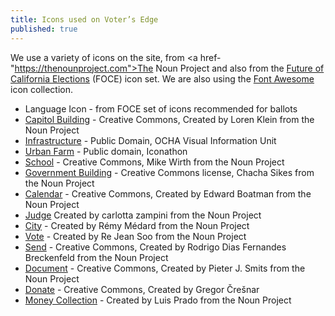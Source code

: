```yaml
---
title: Icons used on Voter’s Edge
published: true
---
```

We use a variety of icons on the site, from <a href-"https://thenounproject.com">The Noun Project</a> and also from the <a href="http://futureofcaelections.org/">Future of California Elections</a> (FOCE) icon set. We are also using the <a href="https://fortawesome.github.io/Font-Awesome/">Font Awesome</a> icon collection.

* Language Icon - from FOCE set of icons recommended for ballots
* <a href="https://thenounproject.com/search/?q=capitol&i=160031">Capitol Building</a> - Creative Commons, Created by Loren Klein from the Noun Project
* <a href="https://thenounproject.com/search/?q=infrastructure&i=4400">Infrastructure</a> - Public Domain, OCHA Visual Information Unit
* <a href="https://thenounproject.com/search/?q=urban+farm&i=747">Urban Farm</a> - Public domain, Iconathon
* <a href="https://thenounproject.com/search/?q=school&i=23694">School</a> - Creative Commons, Mike Wirth from the Noun Project
* <a href="https://thenounproject.com/term/government-buildilng/350389/">Government Building</a> - Creative Commons license, Chacha Sikes from the Noun Project
* <a href="https://thenounproject.com/search/?q=calendar&i=404">Calendar</a> - Creative Commons, Created by Edward Boatman
from the Noun Project
* <a href="https://thenounproject.com/search/?q=judge&i=63222">Judge</a> Created by carlotta zampini from the Noun Project
* <a href="https://thenounproject.com/search/?q=city&i=10487">City</a> - Created by Rémy Médard from the Noun Project
* <a href="https://thenounproject.com/search/?q=ballot&i=84860">Vote</a> - Created by Re Jean Soo from the Noun Project
* <a href="https://thenounproject.com/term/send/161405/">Send</a> - Creative Commons, Created by Rodrigo Dias Fernandes Breckenfeld from the Noun Project
* <a href="https://thenounproject.com/term/document/16385/">Document</a> - Creative Commons, Created by Pieter J. Smits from the Noun Project
* <a href="https://thenounproject.com/search/?q=donation+&i=174541">Donate</a> - Creative Commons, Created by Gregor Črešnar
* <a href="https://thenounproject.com/search/?q=Contribution&i=32571">Money Collection</a> - Created by Luis Prado from the Noun Project

